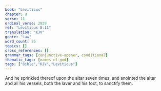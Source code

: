 ```yaml
---
book: "Leviticus"
chapter: 8
verse: 11
ordinal_verse: 2929
ref: "Leviticus 8:11"
translation: "KJV"
genre: "Law"
word_count: 26
topics: []
cross_references: []
grammar_tags: [conjunctive-opener, conditional]
thematic_tags: [names-of-god]
tags: ["Bible","KJV","Leviticus"]
---
```

And he sprinkled thereof upon the altar seven times, and anointed the altar and all his vessels, both the laver and his foot, to sanctify them.
